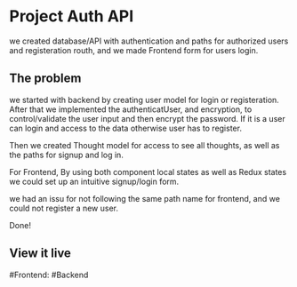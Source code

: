 # Project Auth API

we created database/API with authentication and paths for authorized users and registeration routh, and we made Frontend form for users login.

## The problem

we started with backend by creating user model for login or registeration. After that we implemented the authenticatUser, and
encryption, to control/validate the user input and then encrypt the password. If it is a user can login and access to the data otherwise user has to register.

Then we created Thought model for access to see all thoughts, as well as the paths for signup and log in.

For Frontend, By using both component local states as well as Redux states we could set up an intuitive signup/login form.

we had an issu for not following the same path name for frontend, and we could not register a new user.

Done!

## View it live

#Frontend:
#Backend
